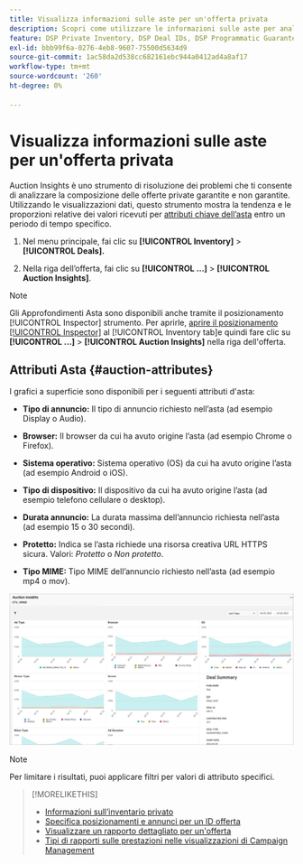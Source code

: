 ```yaml
---
title: Visualizza informazioni sulle aste per un'offerta privata
description: Scopri come utilizzare le informazioni sulle aste per analizzare la composizione dell’offerta privata.
feature: DSP Private Inventory, DSP Deal IDs, DSP Programmatic Guaranteed Deals
exl-id: bbb99f6a-0276-4eb8-9607-75500d5634d9
source-git-commit: 1ac58da2d538cc682161ebc944a0412ad4a8af17
workflow-type: tm+mt
source-wordcount: '260'
ht-degree: 0%

---
```


# Visualizza informazioni sulle aste per un&#39;offerta privata

Auction Insights è uno strumento di risoluzione dei problemi che ti consente di analizzare la composizione delle offerte private garantite e non garantite. Utilizzando le visualizzazioni dati, questo strumento mostra la tendenza e le proporzioni relative dei valori ricevuti per [attributi chiave dell’asta](#auction-attributes) entro un periodo di tempo specifico.

1. Nel menu principale, fai clic su **[!UICONTROL Inventory]** > **[!UICONTROL Deals].**

1. Nella riga dell’offerta, fai clic su  **[!UICONTROL ...]** > **[!UICONTROL Auction Insights]**.

>[!NOTE]
>
>Gli Approfondimenti Asta sono disponibili anche tramite il posizionamento [!UICONTROL Inspector] strumento. Per aprirle, [aprire il posizionamento [!UICONTROL Inspector]](/help/dsp/campaign-management/reports/placement-details-view.md) al [!UICONTROL Inventory tab]e quindi fare clic su **[!UICONTROL ...]** > **[!UICONTROL Auction Insights]** nella riga dell&#39;offerta.

## Attributi Asta {#auction-attributes}

I grafici a superficie sono disponibili per i seguenti attributi d&#39;asta:

* **Tipo di annuncio:** Il tipo di annuncio richiesto nell’asta (ad esempio Display o Audio).

* **Browser:** Il browser da cui ha avuto origine l’asta (ad esempio Chrome o Firefox).

* **Sistema operativo:** Sistema operativo (OS) da cui ha avuto origine l’asta (ad esempio Android o iOS).

* **Tipo di dispositivo:** Il dispositivo da cui ha avuto origine l’asta (ad esempio telefono cellulare o desktop).

* **Durata annuncio:** La durata massima dell’annuncio richiesta nell’asta (ad esempio 15 o 30 secondi).

* **Protetto:** Indica se l’asta richiede una risorsa creativa URL HTTPS sicura. Valori: <i>Protetto</i> o <i>Non protetto</i>.

* **Tipo MIME:** Tipo MIME dell’annuncio richiesto nell’asta (ad esempio mp4 o mov).

![informazioni sulle aste](/help/dsp/assets/auction-insights.png)

>[!NOTE]
>
>Per limitare i risultati, puoi applicare filtri per valori di attributo specifici.

>[!MORELIKETHIS]
>
>* [Informazioni sull’inventario privato](private-inventory-about.md)
>* [Specifica posizionamenti e annunci per un ID offerta](deal-id-attach-placements.md)
>* [Visualizzare un rapporto dettagliato per un&#39;offerta](deal-view-report.md)
>* [Tipi di rapporti sulle prestazioni nelle visualizzazioni di Campaign Management](/help/dsp/campaign-management/reports/campaign-reports-about.md)
